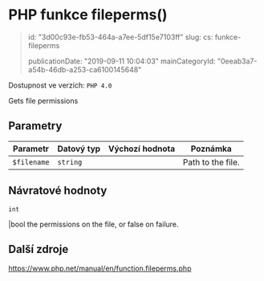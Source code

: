 PHP funkce fileperms()
======================

> id: "3d00c93e-fb53-464a-a7ee-5df15e7103ff"
> slug:
> 	cs: funkce-fileperms
>
> publicationDate: "2019-09-11 10:04:03"
> mainCategoryId: "0eeab3a7-a54b-46db-a253-ca6100145648"

Dostupnost ve verzích: `PHP 4.0`

Gets file permissions


Parametry
--------------

| Parametr | Datový typ | Výchozí hodnota | Poznámka |
|-----|-----|-----|-----|
| `$filename` | `string` |  | Path to the file. |


Návratové hodnoty
----------------

`int`

|bool the permissions on the file, or false on failure.

Další zdroje
------------

https://www.php.net/manual/en/function.fileperms.php
